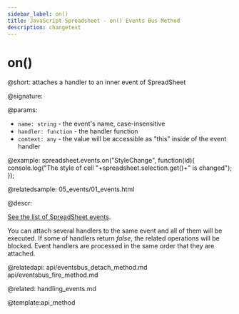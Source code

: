 ```yaml
---
sidebar_label: on()
title: JavaScript Spreadsheet - on() Events Bus Method
description: changetext
---
```


# on()

@short: attaches a handler to an inner event of SpreadSheet

@signature:

@params:
- `name: string` - the event's name, case-insensitive
- `handler: function` - the handler function
- `context: any` - the value will be accessible as "this" inside of the event handler

@example:
spreadsheet.events.on("StyleChange", function(id){
  console.log("The style of cell "+spreadsheet.selection.get()+" is changed");
});

@relatedsample:
05_events/01_events.html

@descr:

[See the list of SpreadSheet events](api/refs/spreadsheet_events.md).

You can attach several handlers to the same event and all of them will be executed. If some of handlers return *false*, the related operations will be blocked. Event handlers are processed in the same order that they are attached.

@relatedapi:
api/eventsbus_detach_method.md
api/eventsbus_fire_method.md

@related:
handling_events.md

@template:api_method